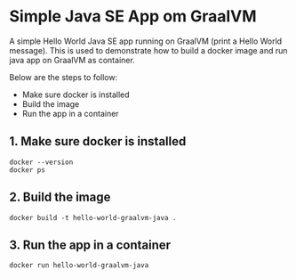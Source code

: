 # Simple Java SE App om GraalVM
A simple Hello World Java SE app running on GraalVM (print a Hello World message). This is used to demonstrate how to build a docker image and run java app on GraalVM as container.

  Below are the steps to follow:
  
  - Make sure docker is installed
  - Build the image
  - Run the app in a container
    
## 1. Make sure docker is installed
    docker --version
    docker ps
  
## 2. Build the image
    docker build -t hello-world-graalvm-java .

## 3. Run the app in a container
    docker run hello-world-graalvm-java
